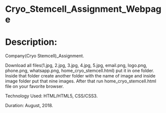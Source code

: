 # Cryo_Stemcell_Assignment_Webpage
# Description:

Company(Cryo Stemcell)_Assignment.

Download all files(1.jpg, 2.jpg, 3.jpg, 4.jpg, 5.jpg, email.png, logo.png, phone.png, whatsapp.png, home_cryo_stemcell.html) put it in one folder. Inside that folder create another folder with the name of image and inside image folder put that nine images. After that run home_cryo_stemcell.html file on your favorite browser. 

Technology Used: HTML/HTML5, CSS/CSS3. 

Duration: August, 2018.
